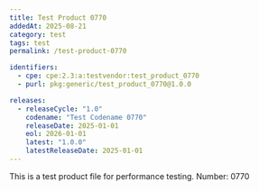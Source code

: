 ```yaml
---
title: Test Product 0770
addedAt: 2025-08-21
category: test
tags: test
permalink: /test-product-0770

identifiers:
  - cpe: cpe:2.3:a:testvendor:test_product_0770
  - purl: pkg:generic/test_product_0770@1.0.0

releases:
  - releaseCycle: "1.0"
    codename: "Test Codename 0770"
    releaseDate: 2025-01-01
    eol: 2026-01-01
    latest: "1.0.0"
    latestReleaseDate: 2025-01-01
---
```


This is a test product file for performance testing. Number: 0770
